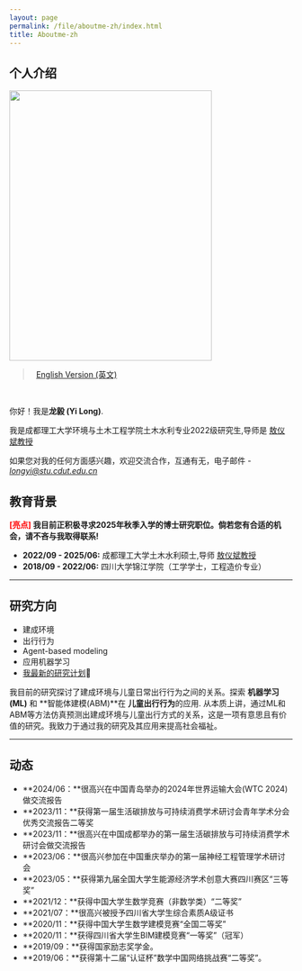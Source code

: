 ```yaml
---
layout: page
permalink: /file/aboutme-zh/index.html
title: Aboutme-zh
---
```


## 个人介绍

<img src="https://longyistar.github.io/longyi.jpg" class="floatpic" width="360" height="480">

> &nbsp; [English Version (英文)](https://longyistar.github.io/)
<br>

你好！我是**龙毅 (Yi Long)**.

我是成都理工大学环境与土木工程学院土木水利专业2022级研究生,导师是 [敖仪斌教授](https://hgycg.cdut.edu.cn/teacher/10201402305)

如果您对我的任何方面感兴趣，欢迎交流合作，互通有无，电子邮件 - *longyi@stu.cdut.edu.cn*

## 教育背景

**<font color='red'>[亮点]</font> 我目前正积极寻求2025年秋季入学的博士研究职位。倘若您有合适的机会，请不吝与我取得联系!**

- **2022/09 - 2025/06:** 成都理工大学土木水利硕士,导师 [敖仪斌教授](https://hgycg.cdut.edu.cn/teacher/10201402305)
- **2018/09 - 2022/06:** 四川大学锦江学院（工学学士，工程造价专业）


---

## 研究方向

- 建成环境
- 出行行为
- Agent-based modeling
- 应用机器学习
- [我最新的研究计划](https://longyistar.github.io/file/.pdf)🔗

我目前的研究探讨了建成环境与儿童日常出行行为之间的关系。探索 **机器学习 (ML)** 和 **智能体建模(ABM)**在 **儿童出行行为**的应用. 从本质上讲，通过ML和ABM等方法仿真预测出建成环境与儿童出行方式的关系，这是一项有意思且有价值的研究。我致力于通过我的研究及其应用来提高社会福祉。

---

## 动态

- **2024/06：**很高兴在中国青岛举办的2024年世界运输大会(WTC 2024)做交流报告
- **2023/11：**获得第一届生活碳排放与可持续消费学术研讨会青年学术分会优秀交流报告二等奖
- **2023/11：**很高兴在中国成都举办的第一届生活碳排放与可持续消费学术研讨会做交流报告
- **2023/06：**很高兴参加在中国重庆举办的第一届神经工程管理学术研讨会
- **2023/05：**获得第九届全国大学生能源经济学术创意大赛四川赛区“三等奖”
- **2021/12：**获得中国大学生数学竞赛（非数学类）“二等奖”
- **2021/07：**很高兴被授予四川省大学生综合素质A级证书
- **2020/11：**获得中国大学生数学建模竞赛“全国二等奖”
- **2020/11：**获得四川省大学生BIM建模竞赛“一等奖”（冠军）
- **2019/09：**获得国家励志奖学金。
- **2019/06：**获得第十二届“认证杯”数学中国网络挑战赛“二等奖”。